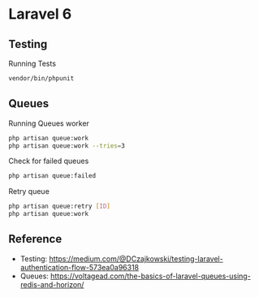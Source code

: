 # Laravel 6

## Testing

Running Tests

```bash
vendor/bin/phpunit
```

## Queues

Running Queues worker

```bash
php artisan queue:work
php artisan queue:work --tries=3
```

Check for failed queues

```bash
php artisan queue:failed
```

Retry queue

```bash
php artisan queue:retry [ID]
php artisan queue:work
```

## Reference

-   Testing: https://medium.com/@DCzajkowski/testing-laravel-authentication-flow-573ea0a96318
-   Queues: https://voltagead.com/the-basics-of-laravel-queues-using-redis-and-horizon/
